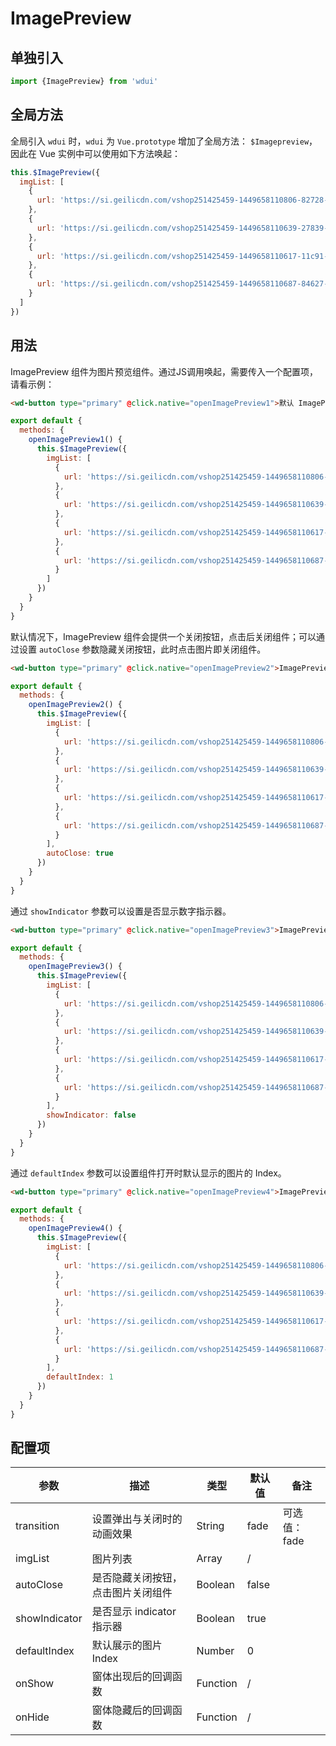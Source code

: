 # ImagePreview

## 单独引入

```javascript
import {ImagePreview} from 'wdui'
```

## 全局方法

全局引入 `wdui` 时，`wdui` 为 `Vue.prototype` 增加了全局方法： `$Imagepreview`，因此在 Vue 实例中可以使用如下方法唤起：

```javascript
this.$ImagePreview({
  imgList: [
    {
      url: 'https://si.geilicdn.com/vshop251425459-1449658110806-82728-s1.jpg?w=480&h=480'
    },
    {
      url: 'https://si.geilicdn.com/vshop251425459-1449658110639-27839-s1.jpg?w=480&h=480'
    },
    {
      url: 'https://si.geilicdn.com/vshop251425459-1449658110617-11c91-s1.jpg?w=480&h=480'
    },
    {
      url: 'https://si.geilicdn.com/vshop251425459-1449658110687-84627-s1.jpg?w=200&h=200'
    }
  ]
})
```

## 用法

ImagePreview 组件为图片预览组件。通过JS调用唤起，需要传入一个配置项，请看示例：

```html
<wd-button type="primary" @click.native="openImagePreview1">默认 ImagePreview</wd-button>
```
```javascript
export default {
  methods: {
    openImagePreview1() {
      this.$ImagePreview({
        imgList: [
          {
            url: 'https://si.geilicdn.com/vshop251425459-1449658110806-82728-s1.jpg?w=480&h=480'
          },
          {
            url: 'https://si.geilicdn.com/vshop251425459-1449658110639-27839-s1.jpg?w=480&h=480'
          },
          {
            url: 'https://si.geilicdn.com/vshop251425459-1449658110617-11c91-s1.jpg?w=480&h=480'
          },
          {
            url: 'https://si.geilicdn.com/vshop251425459-1449658110687-84627-s1.jpg?w=200&h=200'
          }
        ]
      })
    }
  }
}
```
默认情况下，ImagePreview 组件会提供一个关闭按钮，点击后关闭组件；可以通过设置 `autoClose` 参数隐藏关闭按钮，此时点击图片即关闭组件。

```html
<wd-button type="primary" @click.native="openImagePreview2">ImagePreview 自动关闭</wd-button>
```
```javascript
export default {
  methods: {
    openImagePreview2() {
      this.$ImagePreview({
        imgList: [
          {
            url: 'https://si.geilicdn.com/vshop251425459-1449658110806-82728-s1.jpg?w=480&h=480'
          },
          {
            url: 'https://si.geilicdn.com/vshop251425459-1449658110639-27839-s1.jpg?w=480&h=480'
          },
          {
            url: 'https://si.geilicdn.com/vshop251425459-1449658110617-11c91-s1.jpg?w=480&h=480'
          },
          {
            url: 'https://si.geilicdn.com/vshop251425459-1449658110687-84627-s1.jpg?w=200&h=200'
          }
        ],
        autoClose: true
      })
    }
  }
}
```

通过 `showIndicator` 参数可以设置是否显示数字指示器。

```html
<wd-button type="primary" @click.native="openImagePreview3">ImagePreview 隐藏 incaditor</wd-button>
```
```javascript
export default {
  methods: {
    openImagePreview3() {
      this.$ImagePreview({
        imgList: [
          {
            url: 'https://si.geilicdn.com/vshop251425459-1449658110806-82728-s1.jpg?w=480&h=480'
          },
          {
            url: 'https://si.geilicdn.com/vshop251425459-1449658110639-27839-s1.jpg?w=480&h=480'
          },
          {
            url: 'https://si.geilicdn.com/vshop251425459-1449658110617-11c91-s1.jpg?w=480&h=480'
          },
          {
            url: 'https://si.geilicdn.com/vshop251425459-1449658110687-84627-s1.jpg?w=200&h=200'
          }
        ],
        showIndicator: false
      })
    }
  }
}
```

通过 `defaultIndex` 参数可以设置组件打开时默认显示的图片的 Index。

```html
<wd-button type="primary" @click.native="openImagePreview4">ImagePreview 设置默认 index</wd-button>
```
```javascript
export default {
  methods: {
    openImagePreview4() {
      this.$ImagePreview({
        imgList: [
          {
            url: 'https://si.geilicdn.com/vshop251425459-1449658110806-82728-s1.jpg?w=480&h=480'
          },
          {
            url: 'https://si.geilicdn.com/vshop251425459-1449658110639-27839-s1.jpg?w=480&h=480'
          },
          {
            url: 'https://si.geilicdn.com/vshop251425459-1449658110617-11c91-s1.jpg?w=480&h=480'
          },
          {
            url: 'https://si.geilicdn.com/vshop251425459-1449658110687-84627-s1.jpg?w=200&h=200'
          }
        ],
        defaultIndex: 1
      })
    }
  }
}
```

## 配置项

| 参数            | 描述                                | 类型      | 默认值   | 备注          |
|---------------  |------------------------------------ |---------- |-------- |-------------- |
| transition      | 设置弹出与关闭时的动画效果           | String    | fade    | 可选值：fade  |
| imgList         | 图片列表                            | Array     | /       |               |
| autoClose       | 是否隐藏关闭按钮，点击图片关闭组件   | Boolean   | false   |               |
| showIndicator   | 是否显示 indicator 指示器            | Boolean   | true    |               |
| defaultIndex    | 默认展示的图片 Index                 | Number    | 0       |               |
| onShow          | 窗体出现后的回调函数                | Function  | /       |               |
| onHide          | 窗体隐藏后的回调函数                | Function  | /       |               |